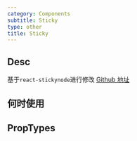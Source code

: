 ```yaml
---
category: Components
subtitle: Sticky
type: other
title: Sticky
---
```


## Desc

基于`react-stickynode`进行修改
[Github 地址](https://github.com/yahoo/react-stickynode)

## 何时使用


## PropTypes
